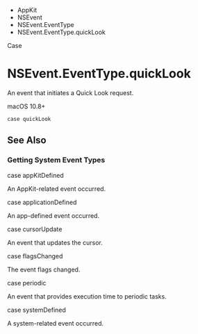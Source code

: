 

- AppKit
- NSEvent
- NSEvent.EventType
-  NSEvent.EventType.quickLook 

Case

# NSEvent.EventType.quickLook

An event that initiates a Quick Look request.

macOS 10.8+

``` source
case quickLook
```

## See Also

### Getting System Event Types

case appKitDefined

An AppKit-related event occurred.

case applicationDefined

An app-defined event occurred.

case cursorUpdate

An event that updates the cursor.

case flagsChanged

The event flags changed.

case periodic

An event that provides execution time to periodic tasks.

case systemDefined

A system-related event occurred.


